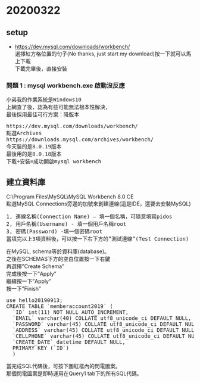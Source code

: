 # 20200322

## setup
* https://dev.mysql.com/downloads/workbench/ <br>
選擇紅方格位置的句子(No thanks, just start my download)按一下就可以馬上下載<br>
下載完畢後，直接安裝

### 問題 1 : mysql workbench.exe 啟動沒反應
<pre>
小弟我的作業系統是Windows10
上網查了後，認為有些可能無法根本性解決，
最後採用最佳可行方案：降版本    
</pre>
<pre>
https://dev.mysql.com/downloads/workbench/  
點選Archives
https://downloads.mysql.com/archives/workbench/
今天裝的是8.0.19版本
最後用的是8.0.18版本
下載+安裝=成功開啟mysql workbench
</pre>

## 建立資料庫
C:\Program Files\MySQL\MySQL Workbench 8.0 CE <br>
點選MySQL Connections旁邊的加號來創建連線(這是IDE，還要去安裝MySQL)<br>
<pre>
1, 連線名稱(Connection Name) – 填一個名稱，可隨意填寫pidos
2, 用戶名稱(Username) - 填一個用戶名稱root
3, 密碼(Password) -填一個密碼root
當填完以上3項資料後，可以按一下右下方的”測試連線”(Test Connection)    
</pre>
在MySQL, schema等於資料庫(database)。<br>
之後在SCHEMAS下方的空白位置按一下右鍵<br>
再選擇”Create Schema”<br>
完成後按一下”Apply”<br>
繼續按一下”Apply”<br>
按一下”Finish”<br>
<pre>
use hello20190913;
CREATE TABLE `memberaccount2019` (
  `ID` int(11) NOT NULL AUTO_INCREMENT,
  `EMAIL` varchar(40) COLLATE utf8_unicode_ci DEFAULT NULL,
  `PASSWORD` varchar(45) COLLATE utf8_unicode_ci DEFAULT NULL,
  `ADDRESS` varchar(45) COLLATE utf8_unicode_ci DEFAULT NULL,
  `CELLPHONE` varchar(45) COLLATE utf8_unicode_ci DEFAULT NULL,
  `CREATE_DATE` datetime DEFAULT NULL,
  PRIMARY KEY (`ID`)
  )    
</pre>
當完成SQL代碼後，可按下圖紅框內的閃電圖案。<br>
那個閃電圖案是即時運用在Query1 tab下的所有SQL代碼。<br>





